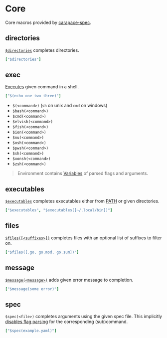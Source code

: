 # Core

Core macros provided by [carapace-spec](https://github.com/carapace-sh/carapace-spec).

## directories

[`$directories`](https://carapace-sh.github.io/carapace/carapace/defaultActions/actionDirectories.html) completes directories.
```yaml
["$directories"]
```

## exec

[Executes](https://carapace-sh.github.io/carapace/carapace/defaultActions/actionExecCommand.html) given command in a shell.

```yaml
["$(echo one two three)"]
```
- `$(<command>)` (`sh` on unix and `cmd` on windows)
- `$bash(<command>)`
- `$cmd(<command>)`
- `$elvish(<command>)`
- `$fish(<command>)`
- `$ion(<command>)`
- `$nu(<command>)`
- `$osh(<command>)`
- `$pwsh(<command>)`
- `$sh(<command>)`
- `$xonsh(<command>)`
- `$zsh(<command>)`

> Environment contains [Variables](../variables.md) of parsed flags and arguments.

## executables

[`$executables`](https://carapace-sh.github.io/carapace/carapace/defaultActions/actionExecutables.html) completes executables either from [PATH] or given directories.
```yaml
["$executables", "$executables([~/.local/bin])"]
```

## files

[`$files([<suffixes>])`](https://carapace-sh.github.io/carapace/carapace/defaultActions/actionFiles.html) completes files with an optional list of suffixes to filter on.

```yaml
["$files([.go, go.mod, go.sum])"]
```

## message

[`$message(<message>)`](https://carapace-sh.github.io/carapace/carapace/defaultActions/actionMessage.html) adds given error message to completion.

```yaml
["$message(some error)"]
```

## spec

`$spec(<file>)` completes arguments using the given spec file.
This implicitly [disables flag parsing](https://pkg.go.dev/github.com/spf13/cobra#Command) for the corresponding (sub)command.

```yaml
["$spec(example.yaml)"]
```

[PATH]:https://en.wikipedia.org/wiki/PATH_(variable)
